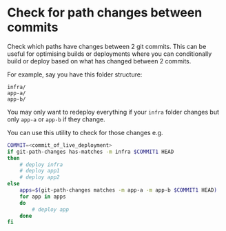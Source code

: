 # Check for path changes between commits

Check which paths have changes between 2 git commits. This can be useful for optimising builds or deployments where
you can conditionally build or deploy based on what has changed between 2 commits.

For example, say you have this folder structure:

```
infra/
app-a/
app-b/
```

You may only want to redeploy everything if your `infra` folder changes but only `app-a` or `app-b` if they change.

You can use this utility to check for those changes e.g.

```bash
COMMIT=<commit_of_live_deployment>
if git-path-changes has-matches -m infra $COMMIT1 HEAD
then
    # deploy infra
    # deploy app1
    # deploy app2
else
    apps=$(git-path-changes matches -m app-a -m app-b $COMMIT1 HEAD)
    for app in apps
    do
        # deploy app
    done
fi
```
